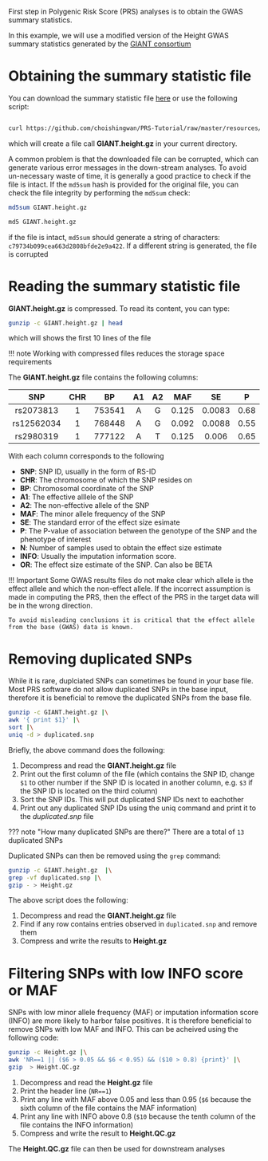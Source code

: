 First step in Polygenic Risk Score (PRS) analyses is to obtain the GWAS summary statistics. 

In this example, we will use a modified version of the Height GWAS summary statistics generated by the [GIANT consortium](https://portals.broadinstitute.org/collaboration/giant/index.php/GIANT_consortium_data_files#GWAS_Anthropometric_2014_Height)

# Obtaining the summary statistic file
You can download the summary statistic file [here](https://github.com/choishingwan/PRS-Tutorial/raw/master/resources/GIANT.height.gz) or use the following script:
``` bash

curl https://github.com/choishingwan/PRS-Tutorial/raw/master/resources/GIANT.height.gz -L -O

```

which will create a file call **GIANT.height.gz** in your current directory. 

A common problem is that the downloaded file can be corrupted, 
which can generate various error messages in the down-stream analyses. 
To avoid un-necessary waste of time, it is generally a good practice to 
check if the file is intact. If the `md5sum` hash is provided for the 
original file, you can check the file integrity by performing the 
`md5sum` check:

```bash tab="Linux"
md5sum GIANT.height.gz
```

```bash tab="OS X"
md5 GIANT.height.gz
```

if the file is intact, `md5sum` should generate a string of characters: `c79734b099cea663d2808bfde2e9a422`. 
If a different string is generated, the file is corrupted 

# Reading the summary statistic file
**GIANT.height.gz** is compressed. To read its content, you can type:

```bash
gunzip -c GIANT.height.gz | head
```

which will shows the first 10 lines of the file

!!! note
    Working with compressed files reduces the storage space requirements

The **GIANT.height.gz** file contains the following columns:

|SNP|CHR|BP|A1|A2|MAF|SE|P|N|INFO|OR|
|:-:|:-:|:-:|:-:|:-:|:-:|:-:|:-:|:-:|:-:|:-:|
|rs2073813	|1	|753541	|A	|G	|0.125	|0.0083	|0.68	|69852	|0.866425782879888	|0.996605773454898|
rs12562034	|1	|768448	|A	|G	|0.092	|0.0088	|0.55	|88015	|0.917520990188678	|0.994714020220009|
rs2980319	|1	|777122	|A	|T	|0.125	|0.006	|0.65	|148975	|0.847126999058955	|0.997303641721713|

With each column corresponds to the following

- **SNP**: SNP ID, usually in the form of RS-ID
- **CHR**: The chromosome of which the SNP resides on
- **BP**: Chromosomal coordinate of the SNP
- **A1**: The effective alllele of the SNP
- **A2**: The non-effective allele of the SNP
- **MAF**: The minor allele frequency of the SNP
- **SE**: The standard error of the effect size esimate
- **P**: The P-value of association between the genotype of the SNP and the phenotype of interest
- **N**: Number of samples used to obtain the effect size estimate
- **INFO**: Usually the imputation information score. 
- **OR**: The effect size estimate of the SNP. Can also be BETA

!!! Important
    Some GWAS results files do not make clear which allele is the effect allele and which the non-effect allele. 
    If the incorrect assumption is made in computing the PRS, then the effect of the PRS in the target data will be in the wrong direction.
    
    To avoid misleading conclusions it is critical that the effect allele from the base (GWAS) data is known.

# Removing duplicated SNPs
While it is rare, duplciated SNPs can sometimes be found in your base file.
Most PRS software do not allow duplicated SNPs in the base input, therefore it
is beneficial to remove the duplicated SNPs from the base file. 

```bash
gunzip -c GIANT.height.gz |\
awk '{ print $1}' |\
sort |\
uniq -d > duplicated.snp
```

Briefly, the above command does the following:

1. Decompress and read the **GIANT.height.gz** file
2. Print out the first column of the file (which contains the SNP ID, change `$1` to other number if the SNP ID is located in another column, e.g. `$3` if the SNP ID is located on the third column)
3. Sort the SNP IDs. This will put duplicated SNP IDs next to eachother
4. Print out any duplicated SNP IDs using the uniq command and print it to the *duplicated.snp* file


??? note "How many duplicated SNPs are there?"
    There are a total of `13` duplicated SNPs

Duplicated SNPs can then be removed using the `grep` command:
```bash
gunzip -c GIANT.height.gz  |\
grep -vf duplicated.snp |\
gzip - > Height.gz
```

The above script does the following:

1. Decompress and read the **GIANT.height.gz** file 
2. Find if any row contains entries observed in `duplicated.snp` and remove them
3. Compress and write the results to **Height.gz**

# Filtering SNPs with low INFO score or MAF 
SNPs with low minor allele frequency (MAF) or imputation information score (INFO) are more likely to harbor false positives. 
It is therefore beneficial to remove SNPs with low MAF and INFO.
This can be acheived using the following code:

```bash
gunzip -c Height.gz |\
awk 'NR==1 || ($6 > 0.05 && $6 < 0.95) && ($10 > 0.8) {print}' |\
gzip  > Height.QC.gz
```

1. Decompress and read the **Height.gz** file
2. Print the header line (`NR==1`)
3. Print any line with MAF above 0.05 and less than 0.95 (`$6` because the sixth column of the file contains the MAF information)
4. Print any line with INFO above 0.8 (`$10` because the tenth column of the file contains the INFO information)
5. Compress and write the result to **Height.QC.gz**

The **Height.QC.gz** file can then be used for downstream analyses

    
